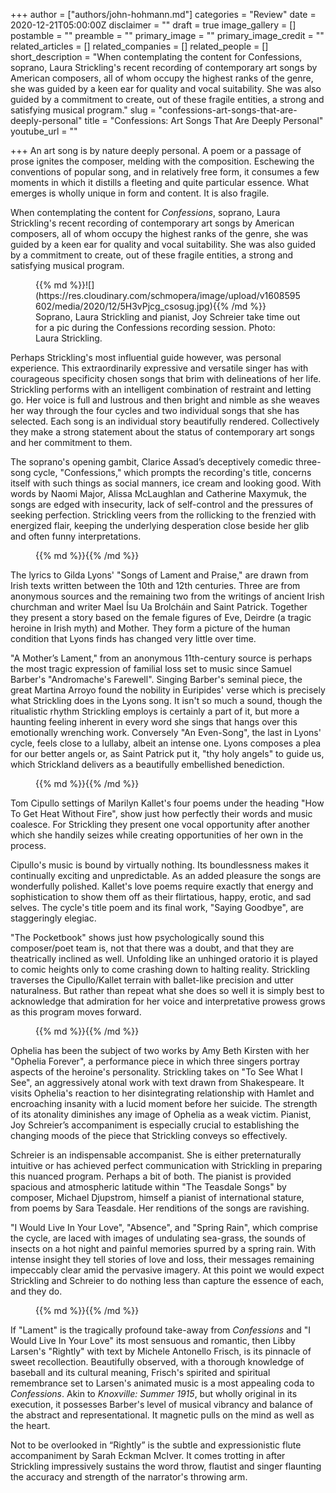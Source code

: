 +++
author = ["authors/john-hohmann.md"]
categories = "Review"
date = 2020-12-21T05:00:00Z
disclaimer = ""
draft = true
image_gallery = []
postamble = ""
preamble = ""
primary_image = ""
primary_image_credit = ""
related_articles = []
related_companies = []
related_people = []
short_description = "When contemplating the content for Confessions, soprano, Laura Strickling's recent recording of contemporary art songs by American composers, all of whom occupy the highest ranks of the genre, she was guided by a keen ear for quality and vocal suitability. She was also guided by a commitment to create, out of these fragile entities, a strong and satisfying musical program."
slug = "confessions-art-songs-that-are-deeply-personal"
title = "Confessions: Art Songs That Are Deeply Personal"
youtube_url = ""

+++
An art song is by nature deeply personal. A poem or a passage of prose ignites the composer, melding with the composition. Eschewing the conventions of popular song, and in relatively free form, it consumes a few moments in which it distills a fleeting and quite particular essence. What emerges is wholly unique in form and content. It is also fragile.

When contemplating the content for _Confessions_, soprano, Laura Strickling's recent recording of contemporary art songs by American composers, all of whom occupy the highest ranks of the genre, she was guided by a keen ear for quality and vocal suitability. She was also guided by a commitment to create, out of these fragile entities, a strong and satisfying musical program.

<figure data-type="image">{{% md %}}![](https://res.cloudinary.com/schmopera/image/upload/v1608595602/media/2020/12/5H3vPjcg_csosug.jpg){{% /md %}}

<figcaption>Soprano, Laura Strickling and pianist, Joy Schreier take time out for a pic during the Confessions recording session. Photo: Laura Strickling.</figcaption>  
</figure>

Perhaps Strickling's most influential guide however, was personal experience. This extraordinarily expressive and versatile singer has with courageous specificity chosen songs that brim with delineations of her life. Strickling performs with an intelligent combination of restraint and letting go. Her voice is full and lustrous and then bright and nimble as she weaves her way through the four cycles and two individual songs that she has selected. Each song is an individual story beautifully rendered. Collectively they make a strong statement about the status of contemporary art songs and her commitment to them.

The soprano's opening gambit, Clarice Assad’s deceptively comedic three-song cycle, "Confessions," which prompts the recording's title, concerns itself with such things as social manners, ice cream and looking good. With words by Naomi Major, Alissa McLaughlan and Catherine Maxymuk, the songs are edged with insecurity, lack of self-control and the pressures of seeking perfection. Strickling veers from the rollicking to the frenzied with energized flair, keeping the underlying desperation close beside her glib and often funny interpretations.

<figure data-type="image">{{% md %}}{{% /md %}}

<figcaption></figcaption>  
</figure>

The lyrics to Gilda Lyons' "Songs of Lament and Praise," are drawn from Irish texts written between the 10th and 12th centuries. Three are from anonymous sources and the remaining two from the writings of ancient Irish churchman and writer Mael Ísu Ua Brolcháin and Saint Patrick. Together they present a story based on the female figures of Eve, Deirdre (a tragic heroine in Irish myth) and Mother. They form a picture of the human condition that Lyons finds has changed very little over time.

"A Mother’s Lament," from an anonymous 11th-century source is perhaps the most tragic expression of familial loss set to music since Samuel Barber's "Andromache's Farewell". Singing Barber's seminal piece, the great Martina Arroyo found the nobility in Euripides' verse which is precisely what Strickling does in the Lyons song. It isn't so much a sound, though the ritualistic rhythm Strickling employs is certainly a part of it, but more a haunting feeling inherent in every word she sings that hangs over this emotionally wrenching work. Conversely "An Even-Song", the last in Lyons' cycle, feels close to a lullaby, albeit an intense one. Lyons composes a plea for our better angels or, as Saint Patrick put it, "thy holy angels" to guide us, which Strickland delivers as a beautifully embellished benediction.

<figure data-type="image">{{% md %}}{{% /md %}}

<figcaption></figcaption>  
</figure>

Tom Cipullo settings of Marilyn Kallet's four poems under the heading "How To Get Heat Without Fire", show just how perfectly their words and music coalesce. For Strickling they present one vocal opportunity after another which she handily seizes while creating opportunities of her own in the process.

Cipullo's music is bound by virtually nothing. Its boundlessness makes it continually exciting and unpredictable. As an added pleasure the songs are wonderfully polished. Kallet's love poems require exactly that energy and sophistication to show them off as their flirtatious, happy, erotic, and sad selves. The cycle's title poem and its final work, "Saying Goodbye", are staggeringly elegiac.

"The Pocketbook" shows just how psychologically sound this composer/poet team is, not that there was a doubt, and that they are theatrically inclined as well. Unfolding like an unhinged oratorio it is played to comic heights only to come crashing down to halting reality. Strickling traverses the Cipullo/Kallet terrain with ballet-like precision and utter naturalness. But rather than repeat what she does so well it is simply best to acknowledge that admiration for her voice and interpretative prowess grows as this program moves forward.

<figure data-type="image">{{% md %}}{{% /md %}}

<figcaption></figcaption>  
</figure>

Ophelia has been the subject of two works by Amy Beth Kirsten with her "Ophelia Forever", a performance piece in which three singers portray aspects of the heroine's personality. Strickling takes on "To See What I See", an aggressively atonal work with text drawn from Shakespeare. It visits Ophelia's reaction to her disintegrating relationship with Hamlet and encroaching insanity with a lucid moment before her suicide. The strength of its atonality diminishes any image of Ophelia as a weak victim. Pianist, Joy Schreier’s accompaniment is especially crucial to establishing the changing moods of the piece that Strickling conveys so effectively.

Schreier is an indispensable accompanist. She is either preternaturally intuitive or has achieved perfect communication with Strickling in preparing this nuanced program. Perhaps a bit of both. The pianist is provided spacious and atmospheric latitude within "The Teasdale Songs" by composer, Michael Djupstrom, himself a pianist of international stature, from poems by Sara Teasdale. Her renditions of the songs are ravishing.

"I Would Live In Your Love", "Absence", and "Spring Rain", which comprise the cycle, are laced with images of undulating sea-grass, the sounds of insects on a hot night and painful memories spurred by a spring rain. With intense insight they tell stories of love and loss, their messages remaining impeccably clear amid the pervasive imagery. At this point we would expect Strickling and Schreier to do nothing less than capture the essence of each, and they do.

<figure data-type="image">{{% md %}}{{% /md %}}

<figcaption></figcaption>  
</figure>

If "Lament" is the tragically profound take-away from _Confessions_ and "I Would Live In Your Love" its most sensuous and romantic, then Libby Larsen's "Rightly" with text by Michele Antonello Frisch, is its pinnacle of sweet recollection. Beautifully observed, with a thorough knowledge of baseball and its cultural meaning, Frisch's spirited and spiritual remembrance set to Larsen's animated music is a most appealing coda to _Confessions_. Akin to _Knoxville: Summer 1915_, but wholly original in its execution, it possesses Barber's level of musical vibrancy and balance of the abstract and representational. It magnetic pulls on the mind as well as the heart.

Not to be overlooked in “Rightly” is the subtle and expressionistic flute accompaniment by Sarah Eckman McIver. It comes trotting in after Strickling impressively sustains the word throw, flautist and singer flaunting the accuracy and strength of the narrator's throwing arm.